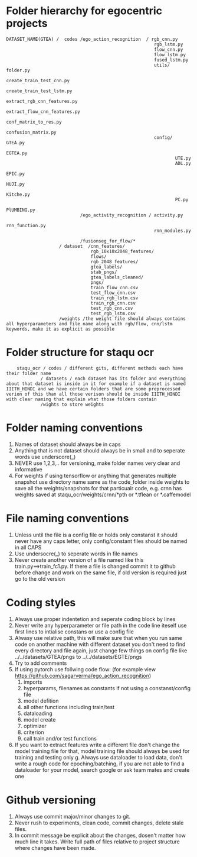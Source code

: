 # Folder hierarchy for egocentric projects

```
DATASET_NAME(GTEA) /  codes /ego_action_recognition  / rgb_cnn.py
                                                        rgb_lstm.py
                                                        flow_cnn.py
                                                        flow_lstm.py
                                                        fused_lstm.py
                                                        utils/ folder.py
                                                                create_train_test_cnn.py
                                                                create_train_test_lstm.py
                                                                extract_rgb_cnn_features.py
                                                                extract_flow_cnn_features.py
                                                                conf_matrix_to_res.py
                                                                confusion_matrix.py
                                                        config/ GTEA.py
                                                                EGTEA.py
                                                                UTE.py
                                                                ADL.py
                                                                EPIC.py
                                                                HUJI.py
                                                                Kitche.py
                                                                PC.py
                                                                PlUMBING.py
                            /ego_activity_recognition / activity.py
                                                        rnn_function.py
                                                        rnn_modules.py

                            /fusionseg_for_flow/*
                    / dataset  /cnn_features/         
                                rgb_10x10x2048_features/  
                                flows/                
                                rgb_2048_features/        
                                gtea_labels/          
                                stab_pngs/                
                                gtea_labels_cleaned/  
                                pngs/
                                train_flow_cnn.csv     
                                test_flow_cnn.csv         
                                train_rgb_lstm.csv
                                train_rgb_cnn.csv                      
                                test_rgb_cnn.csv
                                test_rgb_lstm.csv
                    /weights /the weight file should always contains all hyperparameters and file name along with rgb/flow, cnn/lstm keywords, make it as explicit as possible
```
# Folder structure for staqu ocr
```
    staqu_ocr / codes / different gits, different methods each have their folder name
             / datasets / each dataset has its folder and everything about that dataset is inside in it for example if a dataset is named IIITH_HINDI and we have certain folders that are some preprocessed verion of this than all those verison should be inside IIITH_HINDI with clear naming that explain what those folders contain
             /wights to store weights
 ```
# Folder naming conventions
1. Names of dataset should always be in caps
2. Anything that is not dataset should always be in small and to seperate words use underscore(_)
3. NEVER use 1,2,3,.. for versioning, make folder names very clear and informative
4. For weights if using tensorflow or anything that generates multiple snapshot use directory name same as the code_folder inside weights to save all the weights/snapshots for that particualr code, e.g. crnn has weights saved at staqu_ocr/weights/crnn/*pth or *.tflean or *.caffemodel

# File naming conventions
1. Unless until the file is a config file or holds only constanst it should never have any caps letter, only config/constant files should be named in all CAPS
2. Use undersocre(_) to seperate words in file names
3. Never create another version of a file named like this train.py==>train_fc1.py. If there a file is changed commit it to github before change and work on the same file, if old version is required just go to the old version

# Coding styles
1. Always use proper indentetion and seperate coding block by lines
2. Never write any hyperparameter or file path in the code line iteself use first lines to intialise constans or use a config file
3. Alwasy use relative path, this will make sure that when you run same code on another machine with different dataset you don't need to find every directory and file again, just change few things on config file like ../../datasets/GTEA/pngs to ../../datasets/EGTE/pngs
4. Try to add comments 
5. If using pytorch use follwing code flow: (for example view https://github.com/sagarverma/ego_action_recognition)
    1. imports
    2. hyperparams, filenames as constants if not using a constanst/config file
    3. model defition
    4. all other functions including train/test
    5. dataloading
    6. model create
    7. optimizer
    8. criterion 
    9. call train and/or test functions
6. If you want to extract features write a different file don't change the model training file for that, model training file should always be used for training and testing only
g. Always use dataloader to load data, don't write a rough code for epoching/batching, if you are not able to find a dataloader for your model, search google or ask team mates and create one

# Github versioning
1. Always use commit major/minor changes to git.
2. Never rush to experiments, clean code, commit changes, delete stale files.
3. In commit message be explicit about the changes, dosen't matter how much line it takes. Write full path of files relative to project structure where changes have been made.